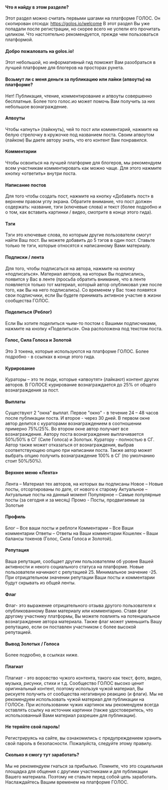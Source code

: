 <!-- toc -->


#### Что я найду в этом разделе?
Этот раздел можно считать первыми шагами на платформе ГОЛОС. Он скопирован отсюда: https://golos.io/welcome
В этот раздел Вы уже попадали после регистрации, но скорее всего не успели его прочитать целиком. Что настоятельно рекомендуется, прежде чем пользоваться платформой.

#### Добро пожаловать на golos.io!
Этот небольшой, но информативный гид поможет Вам разобраться в лучшей платформе для блогеров на просторах рунета.

#### Возьмут ли с меня деньги за публикацию или лайки (апвоуты) на платформе?
Нет! Публикация, чтение, комментирование и апвоуты совершенно бесплатные. Более того голос.ио может помочь Вам получить за них небольшое вознаграждение.

#### Апвоуты
Чтобы «апнуть» (лайкнуть), чей то пост или комментарий, нажмите на белую стрелочку в кружочке под названием поста. Своим апвоутом (лайком) Вы даете автору знать, что его контент Вам понравился.

#### Комментарии
Чтобы освоиться на лучшей платформе для блогеров, мы рекомендуем всем участникам комментировать как можно чаще.
Для этого нажмите кнопку «ответить» внутри поста.

#### Написание постов
Для того чтобы создать пост, нажмите на кнопку «Добавить пост» в верхнем правом углу экрана.
Обратите внимание, что пост должен содержать: название, тэги (ключевые слова) и текст (более подробно и о том, как вставить картинки / видео, смотрите в конце этого гида).

#### Тэги
Тэги это ключевые слова, по которым другие пользователи смогут найти Ваш пост.
Вы можете добавить до 5 тэгов в один пост. Ставьте только те тэги, которые относятся к написанному Вами материалу.

#### Подписки / лента
Для того, чтобы подписаться на автора, нажмите на кнопку «подписаться».
Материал авторов, на которых Вы подписались, появится у Вас в ленте (просьба обратить внимание, что в ленте появляется только тот материал, который автор опубликовал уже после того, как Вы на него подписались).
Со временем у Вас тоже появятся свои подписчики, если Вы будете принимать активное участие в жизни сообщества ГОЛОС.

#### Поделиться (Реблог)
Если Вы хотите поделиться чьим-то постом с Вашими подписчиками, нажмите на кнопку «Поделиться». Она расположена под текстом поста.

#### Голос, Сила Голоса и Золотой
Это 3 токена, которые используются на платформе ГОЛОС. Более подробно - в ссылках в конце этого гида.

#### Курирование
Кураторы – это те люди, которые «апвоутят» (лайкают) контент других авторов. В ГОЛОСЕ курирование вознаграждается до 25% от общего вознаграждения за пост.

#### Выплаты
Существуют 2 "окна" выплат. Первое "окно" - в течение 24 – 48 часов после публикации поста. И второе - через 30 дней.
В первом окне автор делится с кураторами вознаграждением в соотношении примерно 75%/25%. Во втором окне автор получает все вознаграждение.
Автору поста вознаграждение выплачивается 50%/50% в СГ (Силе Голоса) и Золотых. Куратору - полностью в СГ.
Автор также может отказаться от вознаграждения, выбрав соответствующею опцию при написании поста.
Также автор может выбрать опцию получить вознаграждение 100% в СГ (по умолчанию стоит 50%/50%).

#### Верхнее меню «Лента»
Лента – Материал тех авторов, на которых вы подписаны
Новое – Новые посты, отсортированы по дате, от нового к старому
Актуальное – Актуальные посты на данный момент
Популярное – Самые популярные посты (за сегодня и за месяц)
Промо - Посты, продвигаемые за Золотые

#### Профиль
Блог – Все ваши посты и реблоги
Комментарии – Все Ваши комментарии
Ответы – Ответы на Ваши комментарии
Кошелек – Ваши балансы токенов (Голос, Сила Голоса и Золотой).

#### Репутация
Ваша репутация, сообщает другим пользователям об уровне Вашей активности и некого социального статуса на платформе.
Новые пользователи начинают с репутацией 25. Минимальное значение -25. При отрицательном значении репутации Ваши посты и комментарии будут скрывать из общей ленты.

#### Флаг
Флаг- это выражение отрицательного отзыва другого пользователя к опубликованному Вами материалу или комментарию.
Ставя флаг другому участнику платформы, Вы можете повлиять на потенциальное вознаграждение автора материала. Также флаг может уменьшить Вашу репутацию, если он поставлен участником с более высокой репутацией.

#### Вывод Золотых / Голоса
Более подробно, в ссылках ниже.

#### Плагиат
Плагиат - это воровство чужого контента, такого как текст, фото, видео, музыка, рисунки, стихи и т.д.
Сообщество ГОЛОС высоко ценит оригинальный контент, поэтому используя чужой материал, Вы рискуете получить от сообщества негативную реакцию (и флаги).
Мы не рекомендуем использовать чужой материал для публикации на ГОЛОСе.
При использовании чужих картинок мы рекомендуем всегда оставлять ссылку на источник картинки (также удостоверитесь, что использованный Вами материал разрешен для публикации).

#### Не теряйте свой пароль! 
Регистрируясь на сайте, вы ознакомились с предупреждением хранить свой пароль в безопасности.
Пожалуйста, следуйте этому правилу.

#### Сколько я смогу тут заработать?
Мы не рекомендуем гнаться за прибылью. Помните, что это социальная площадка для общения с другими участниками и для публикации Вашего материала. Поэтому не ставьте перед собой цель заработать. Наслаждайтесь Вашим временем на платформе ГОЛОС.